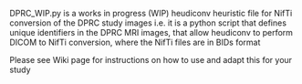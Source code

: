 DPRC_WIP.py is a works in progress (WIP) heudiconv heuristic file for NifTi conversion of the DPRC study images 
 i.e. it is a python script that defines unique identifiers in the DPRC MRI images, that allow heudiconv to perform DICOM to NifTi conversion, where the NifTi files are in BIDs format

Please see Wiki page for instructions on how to use and adapt this for your study


